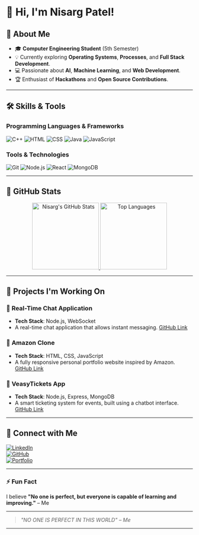 # 👋 Hi, I'm Nisarg Patel!

## 🚀 About Me
- 🎓 **Computer Engineering Student** (5th Semester)
- 💡 Currently exploring **Operating Systems**, **Processes**, and **Full Stack Development**.
- 💻 Passionate about **AI**, **Machine Learning**, and **Web Development**.
- 🏆 Enthusiast of **Hackathons** and **Open Source Contributions**.

---

## 🛠️ Skills & Tools
### Programming Languages & Frameworks
![C++](https://img.shields.io/badge/-C++-00599C?logo=c%2B%2B&logoColor=white)
![HTML](https://img.shields.io/badge/-HTML-E34F26?logo=html5&logoColor=white)
![CSS](https://img.shields.io/badge/-CSS-1572B6?logo=css3&logoColor=white)
![Java](https://img.shields.io/badge/-Java-ED8B00?logo=java&logoColor=white)
![JavaScript](https://img.shields.io/badge/-JavaScript-F7DF1E?logo=javascript&logoColor=black)

### Tools & Technologies
![Git](https://img.shields.io/badge/-Git-F05032?logo=git&logoColor=white)
![Node.js](https://img.shields.io/badge/-Node.js-339933?logo=node.js&logoColor=white)
![React](https://img.shields.io/badge/-React-61DAFB?logo=react&logoColor=black)
![MongoDB](https://img.shields.io/badge/-MongoDB-47A248?logo=mongodb&logoColor=white)

---

## 🚀 GitHub Stats  
<div align="center">
  <a href="https://github.com/NISARG2206">
    <img height="180em" src="https://github-readme-stats.vercel.app/api?username=NISARG2206&show_icons=true&theme=radical&count_private=true" alt="Nisarg's GitHub Stats" />
  </a>
  
  <a href="https://github.com/NISARG2206">
    <img height="180em" src="https://github-readme-stats.vercel.app/api/top-langs/?username=NISARG2206&layout=compact&theme=radical" alt="Top Languages" />
  </a>
</div>

---

## 📁 Projects I'm Working On

### 🔐 **Real-Time Chat Application**
- **Tech Stack**: Node.js, WebSocket  
- A real-time chat application that allows instant messaging.
[GitHub Link](https://github.com/NISARG2206/smart-india-hackathon.git)

### 🛒 **Amazon Clone**
- **Tech Stack**: HTML, CSS, JavaScript  
- A fully responsive personal portfolio website inspired by Amazon.
[GitHub Link](https://github.com/NISARG2206/Amazon-Clone)

### 🎫 **VeasyTickets App**
- **Tech Stack**: Node.js, Express, MongoDB  
- A smart ticketing system for events, built using a chatbot interface.
[GitHub Link](https://github.com/NISARG2206/TicketHub)

---

## 🔗 Connect with Me
[![LinkedIn](https://img.shields.io/badge/-LinkedIn-blue?logo=linkedin&logoColor=white)](https://www.linkedin.com/in/nisarg-patel-682a182b5)  
[![GitHub](https://img.shields.io/badge/-GitHub-181717?logo=github&logoColor=white)](https://github.com/NISARG2206)  
[![Portfolio](https://img.shields.io/badge/-Portfolio-blue?logo=google-chrome&logoColor=white)]((https://nisarg2206.github.io.com))

---

### ⚡ Fun Fact
I believe **"No one is perfect, but everyone is capable of learning and improving."** – Me

---

> *"NO ONE IS PERFECT IN THIS WORLD" – Me*

---

<!---
NISARG2206/NISARG2206 is a ✨ special ✨ repository because its `README.md` (this file) appears on your GitHub profile.
You can click the Preview link to take a look at your changes.
--->
